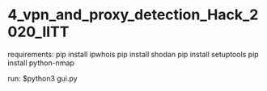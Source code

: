 # 4_vpn_and_proxy_detection_Hack_2020_IITT

requirements:
pip install ipwhois
pip install shodan
pip install setuptools
pip install python-nmap

run:
$python3 gui.py
